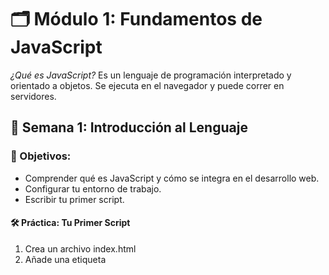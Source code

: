 # 🗂️ Módulo 1: Fundamentos de JavaScript

*¿Qué es JavaScript?*
Es un lenguaje de programación interpretado y orientado a objetos. Se ejecuta en el navegador y puede correr en servidores.

## 📘 Semana 1: Introducción al Lenguaje
### 🎯 Objetivos:
* Comprender qué es JavaScript y cómo se integra en el desarrollo web.
* Configurar tu entorno de trabajo.
* Escribir tu primer script.

#### 🛠️ Práctica: Tu Primer Script
1. Crea un archivo index.html
2. Añade una etiqueta <script> dentro del <body>
3. Imprime tu nombre en consola
4. Muestra un mensaje de bienvenida en un alert

## 📚 Semana 2: Tipos de datos y variables
### 🎯 Objetivos:
* Comprender los tipos de datos primitivos en JavaScript.
* Declarar variables con var, let y const.
* Aplicar buenas prácticas de nombrado.
* Realizar operaciones básicas con datos.

**🧩 Sitios Para Practicar**
- [Playcode](https://playcode.io/learn)
- [Codepen](https://codepen.io)
- [Replit](https://replit.com)

## 🎨 Semana 3: Estructuras de Control
### 🎯 Objetivos:
* Tomar decisiones con if, else, y switch.
* Repetir bloques de código usando bucles (for, while, do...while).
* Aplicar operadores lógicos y relacionales.

## 👓 Semana 4: Funciones y Alcance (Scope)
### 🎯 Objetivos:
* Entender qué es una función y por qué se usa.
* Aprender a declarar y usar funciones.
* Comprender el alcance de variables (scope).
* Aplicar buenas prácticas para organizar código.